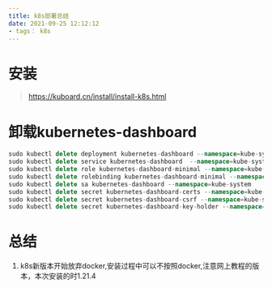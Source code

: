 ```yaml
---
title: k8s部署总结
date: 2021-09-25 12:12:12
- tags： k8s
---
```


# 安装

> https://kuboard.cn/install/install-k8s.html



# 卸载kubernetes-dashboard

```cpp
sudo kubectl delete deployment kubernetes-dashboard --namespace=kube-system 
sudo kubectl delete service kubernetes-dashboard  --namespace=kube-system 
sudo kubectl delete role kubernetes-dashboard-minimal --namespace=kube-system 
sudo kubectl delete rolebinding kubernetes-dashboard-minimal --namespace=kube-system
sudo kubectl delete sa kubernetes-dashboard --namespace=kube-system 
sudo kubectl delete secret kubernetes-dashboard-certs --namespace=kube-system
sudo kubectl delete secret kubernetes-dashboard-csrf --namespace=kube-system
sudo kubectl delete secret kubernetes-dashboard-key-holder --namespace=kube-system
```

# 总结

1. k8s新版本开始放弃docker,安装过程中可以不按照docker,注意网上教程的版本，本次安装的时1.21.4